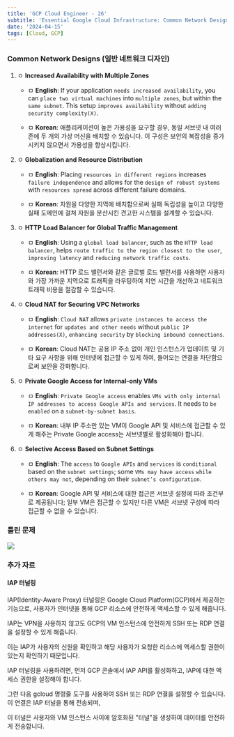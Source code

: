 ```yaml
---
title: 'GCP Cloud Engineer - 26'
subtitle: 'Essential Google Cloud Infrastructure: Common Network Designs'
date: '2024-04-15'
tags: [Cloud, GCP]
---
```


### Common Network Designs (일반 네트워크 디자인)

1. ㅇ **Increased Availability with Multiple Zones**
   
   - ㅁ **English**: If your application `needs increased availability`, you can `place two virtual machines` into `multiple zones`, but within the `same subnet`. This setup `improves availability` without `adding security complexity(X)`.
   
   - ㅁ **Korean**: 애플리케이션이 높은 가용성을 요구할 경우, 동일 서브넷 내 여러 존에 두 개의 가상 머신을 배치할 수 있습니다. 이 구성은 보안의 복잡성을 증가시키지 않으면서 가용성을 향상시킵니다.

2. ㅇ **Globalization and Resource Distribution**
   
   - ㅁ **English**: Placing `resources in different regions` increases `failure independence` and allows for the `design of robust systems` with `resources spread` across different failure domains.
   
   - ㅁ **Korean**: 자원을 다양한 지역에 배치함으로써 실패 독립성을 높이고 다양한 실패 도메인에 걸쳐 자원을 분산시킨 견고한 시스템을 설계할 수 있습니다.

3. ㅇ **HTTP Load Balancer for Global Traffic Management**
   
   - ㅁ **English**: Using a `global load balancer`, such as the `HTTP load balancer`, helps `route traffic to the region closest to the user`, `improving latency` and `reducing network traffic costs`.
   
   - ㅁ **Korean**: HTTP 로드 밸런서와 같은 글로벌 로드 밸런서를 사용하면 사용자와 가장 가까운 지역으로 트래픽을 라우팅하여 지연 시간을 개선하고 네트워크 트래픽 비용을 절감할 수 있습니다.

4. ㅇ **Cloud NAT for Securing VPC Networks**
   
   - ㅁ **English**: `Cloud NAT` allows `private instances to access the internet` for `updates and other needs` without `public IP addresses(X)`, `enhancing security` by `blocking inbound connections`.
   
   - ㅁ **Korean**: Cloud NAT는 공용 IP 주소 없이 개인 인스턴스가 업데이트 및 기타 요구 사항을 위해 인터넷에 접근할 수 있게 하여, 들어오는 연결을 차단함으로써 보안을 강화합니다.

5. ㅇ **Private Google Access for Internal-only VMs**
   
   - ㅁ **English**: `Private Google access` enables `VMs with only internal IP addresses to access Google APIs and services`. It needs to `be enabled` on a `subnet-by-subnet basis`.
   
   - ㅁ **Korean**: 내부 IP 주소만 있는 VM이 Google API 및 서비스에 접근할 수 있게 해주는 Private Google access는 서브넷별로 활성화해야 합니다.

6. ㅇ **Selective Access Based on Subnet Settings**
   
   - ㅁ **English**: The `access` to `Google APIs` and `services` is `conditional` based on the `subnet settings`; some `VMs may have access` `while others may not`, depending on their `subnet’s configuration`.
   
   - ㅁ **Korean**: Google API 및 서비스에 대한 접근은 서브넷 설정에 따라 조건부로 제공됩니다; 일부 VM은 접근할 수 있지만 다른 VM은 서브넷 구성에 따라 접근할 수 없을 수 있습니다.


### 틀린 문제

<img class='blogImage' src='/blog/network_wrong_q.png'>

### 추가 자료

#### IAP 터널링

IAP(Identity-Aware Proxy) 터널링은 Google Cloud Platform(GCP)에서 제공하는 기능으로, 사용자가 인터넷을 통해 GCP 리소스에 안전하게 액세스할 수 있게 해줍니다.

IAP는 VPN을 사용하지 않고도 GCP의 VM 인스턴스에 안전하게 SSH 또는 RDP 연결을 설정할 수 있게 해줍니다. 

이는 IAP가 사용자의 신원을 확인하고 해당 사용자가 요청한 리소스에 액세스할 권한이 있는지 확인하기 때문입니다.

IAP 터널링을 사용하려면, 먼저 GCP 콘솔에서 IAP API를 활성화하고, IAP에 대한 액세스 권한을 설정해야 합니다. 

그런 다음 gcloud 명령줄 도구를 사용하여 SSH 또는 RDP 연결을 설정할 수 있습니다. 이 연결은 IAP 터널을 통해 전송되며, 

이 터널은 사용자와 VM 인스턴스 사이에 암호화된 "터널"을 생성하여 데이터를 안전하게 전송합니다.